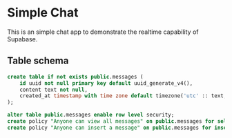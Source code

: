 # Simple Chat

This is an simple chat app to demonstrate the realtime capability of Supabase. 

## Table schema

```sql
create table if not exists public.messages (
    id uuid not null primary key default uuid_generate_v4(),
    content text not null,
    created_at timestamp with time zone default timezone('utc' :: text, now()) not null
);

alter table public.messages enable row level security;
create policy "Anyone can view all messages" on public.messages for select using (true);
create policy "Anyone can insert a message" on public.messages for insert with check (true);
```